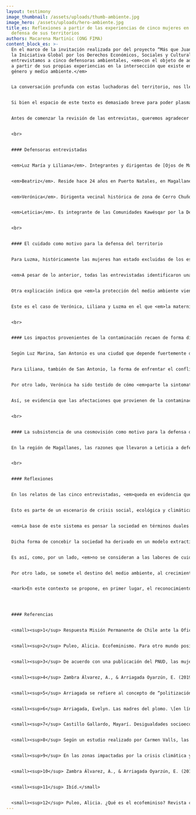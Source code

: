 ```yaml
---
layout: testimony
image_thumbnail: /assets/uploads/thumb-ambiente.jpg
image_hero: /assets/uploads/hero-ambiente.jpg
title_es: Reflexiones a partir de las experiencias de cinco mujeres en la
  defensa de sus territorios
authors: Macarena Martinic (ONG FIMA)
content_block_es: >-
  En el marco de la invitación realizada por del proyecto “Más que Juanitas” de
  la Iniciativa Global por los Derechos Económicos, Sociales y Culturales,
  entrevistamos a cinco defensoras ambientales, <em>con el objeto de adentrarnos
  a partir de sus propias experiencias en la intersección que existe entre
  género y medio ambiente.</em>


  La conversación profunda con estas luchadoras del territorio, nos llevó a entender que las motivaciones para defender el medio ambiente pueden y deben ser analizadas con una perspectiva de género. En ella se imbrican dos ámbitos que en ocasiones carecen de diálogo: la protección del medio ambiente y los derechos de la naturaleza, por un lado; y los derechos de la mujer, el aseguramiento de espacios de autonomía y libres de violencia, por otro. En ese sentido, <em>el desafío de incorporar las complejidades de la interacción de ambas vivencias es fundamental para consolidar un sistema de derechos económicos, sociales, culturales y ambientales sólido en la Convención Constitucional.</em>


  Si bien el espacio de este texto es demasiado breve para poder plasmar en detalle las diferentes experiencias de cada una de ellas (asociadas a las distintas cosmovisiones y dolores que enfrentan) hay ciertos elementos que se repiten sin importar el tipo de conflicto ni el lugar físico en el que se encuentran. Por ejemplo, <em>la relación entre los roles de cuidado históricamente designados según género y la capacidad de observar los impactos del sistema en el medio ambiente y la salud de la comunidad. Asimismo, apreciamos que existe un concepto integrado en el actuar y pensar de cada una ellas, que se orienta hacia la máxima del “buen vivir” y la exigencia de respetar la dignidad de la comunidad en la cual se encuentran insertas. Esa dignidad tiene una estrecha relación con el cuidado del medio ambiente para las generaciones presentes y futuras.</em>


  Antes de comenzar la revisión de las entrevistas, queremos agradecer a Luzma, Liliana, Beatriz, Verónica y Leticia por la confianza y disposición a conversar con nosotras. Sin duda el análisis de los elementos identificados bajo el prisma de la intersección entre género y medio ambiente, requiere de más profundidad para abarcar todo lo que implica ser mujer y defensora ambiental. Sin embargo, esta pincelada puede ser el inicio de un trabajo más acabado. 


  <br>


  #### Defensoras entrevistadas


  <em>Luz María y Liliana</em>. Integrantes y dirigentas de [Ojos de Mar](https://ojosdemar.cl/), organización que se ha volcado a la protección del humedal de Llolleo, comuna de San Antonio, frente a la expansión portuaria, reivindicando un nuevo modelo de desarrollo integral y sostenible para la ciudad. Luz María es madre y Liliana es madre y se encarga del cuidado de su madre.


  <em>Beatriz</em>. Reside hace 24 años en Puerto Natales, en Magallanes, dedicándose al turismo de naturaleza y aventura. Desde ahí, lucha contra la imposición una idea de desarrollo agresivo para el medio ambiente y basado en la potencialización de la salmonicultura, en oposición al turismo sostenible.


  <em>Verónica</em>. Dirigenta vecinal histórica de zona de Cerro Chuño en Arica. Comenzó su lucha exigiendo una vivienda digna. Con el tiempo ello se transformó en una lucha por justicia y por la erradicación de los residuos tóxicos alrededor de los cuales el Estado construyó casas de vivienda social en las que habitó junto a 879 familias afectadas.<sup>1</sup> Es madre de cuatro hijos y producto de la contaminación por polimetales hoy posee miastenia gravis; una enfermedad degenerativa. 


  <em>Leticia</em>. Es integrante de las Comunidades Kawésqar por la Defensa del Mar, agrupación que reúne, a su vez, a tres agrupaciones de familiares Kawésqar quienes reivindican sus saberes ancestrales y defienden su territorio histórico en Magallanes. Su principal amenaza es el avance de la salmonicultura. Es madre de un hijo. 


  <br>


  #### El cuidado como motivo para la defensa del territorio


  Para Luzma, históricamente las mujeres han estado excluidas de los espacios de participación. Cree que eso las motiva hoy a aprovechar cada instancia de empoderamiento y de justicia, como sería la defensa del territorio. Para ella, tanto la naturaleza como las mujeres han sido desprovistas de derechos. <em>Beatriz coincide y sostiene que “la mujer se encuentra invisibilizada igual que la naturaleza por la dominación patriarcal”.</em> Lo anterior es coherente con algunas [propuestas ecofeministas](https://ecopolitica.org/un-repaso-a-las-diversas-corrientes-del-ecofeminismo-feminismo-y-ecolog/), dentro de ellas Alicia H. Puleo, quien sostiene que tanto las mujeres como la naturaleza han sido invisibilizadas y explotadas por un modelo político, social, económico y cultural hegemónico que, para su rentabilidad, requiere invisibilizar la producción de valor de los trabajos de cuidado y de la naturaleza.<sup>2</sup>


  <em>A pesar de lo anterior, todas las entrevistadas identificaron una mayor presencia de mujeres en sus organizaciones</em>. En el mismo sentido, los cargos representativos –o bien las decisiones dentro de las organizaciones– también recaen en mujeres. Estos fenómenos han recibido diversas explicaciones: <em>hay quienes lo fundamentan en las labores específicas que ejercen ciertas mujeres en sus comunidades que implican un contacto estrecho con la naturaleza (como es el caso de temporeras o campesinas).<sup>3</sup></em>


  Otra explicación indica que <em>la protección del medio ambiente viene significado por el rol de género asociado a los diversos cuidados (de la familia, de los vecinos y vecinas) que, históricamente, ha recaído principalmente en mujeres, situación que las llevaría a identificar de manera más inmediata los problemas del entorno, así como a visibilizar alternativas de solución al problema.<sup>4</sup></em>


  Este es el caso de Verónica, Liliana y Luzma en el que <em>la maternidad jugó un rol fundamental en la motivación por la defensa del medio ambiente.</em> Aquello fue evidente en el conflicto socioambiental de contaminación por polimetales, del que Verónica es activista, donde el conocimiento doméstico proveniente de la maternidad<sup>5</sup> fue crucial para rebatir la opinión de expertos de la salud, quienes inicialmente negaron una vinculación entre los síntomas manifestados por las personas y la presencia de polimetales.<sup>6</sup> En el mismo sentido, los motivos de Liliana se vinculan con las actividades deportivas de su hija y marido. Luzma, por su parte, plantea que una razón para proteger el medio ambiente es lograr que su hijo crezca en un lugar que deje de ser la ciudad “postergada” que es San Antonio, en la que las únicas oportunidades laborales se encuentran en el puerto.


  <br>


  #### Los impactos provenientes de la contaminación recaen de forma diferenciada y agravada en mujeres


  Según Luz Marina, San Antonio es una ciudad que depende fuertemente del puerto, <em>hay una división sexual del trabajo notoria al emplear principalmente mano de obra masculina.</em> Para ella, el puerto además contribuye a generar malas condiciones de vida, problemas de salud mental y enfermedades oncológicas. Identifica impactos que recaen sobre todo en mujeres producto del aumento en la carga de cuidados: más gente estresada, niños inquietos y angustiados, así como mujeres deprimidas. 


  Para Liliana, también de San Antonio, la forma de enfrentar el conflicto entre hombres y mujeres es diversa. Sostiene que “los hombres en Llolleo están más preocupados del trabajo que les entrega el puerto”. En contraposición, ella cree que <em>impulsar otro tipo de empleos, pensados para el buen vivir y no únicamente para la producción, como sucede con el turismo –sector relacionado con el cuidado del medio ambiente y el entorno en general— son alternativas viables a la expansión del pueblo.</em>


  Por otro lado, Verónica ha sido testido de cómo <em>parte la sintomatología y enfermedades provenientes de la contaminación por polimetales en Arica, recae exclusivamente en mujeres y/o su condición de madres:</em> como el aumento en la pérdida de embarazos, abortos espontáneos y el aumento en el cáncer de mama, malformaciones en fetos y en recién nacidos.<sup>7</sup> A nivel general, proliferaron las alergias, dolores de cabeza, problemas en articulaciones y huesos, el aumento en los problemas de concentración en la infancia, lo que significó además un aumento en la carga de cuidados para las mujeres y madres de las comunas afectadas. 


  Así, se evidencia que las afectaciones que provienen de la contaminación del medio ambiente no sólo tienen consecuencias en el plano físico,<sup>8</sup> sino también en las labores de cuidado que suelen aumentarse en el caso de las mujeres.<sup>9</sup>


  <br>


  #### La subsistencia de una cosmovisión como motivo para la defensa del territorio


  En la región de Magallanes, las razones que llevaron a Leticia a defender su territorio guardan relación con su pertenencia al pueblo Kawésqar. El Pueblo Kawéqar mantiene una histórica y estrecha vinculación material y espiritual con el territorio que Leticia define como “un continuo que va y viene”, sobre todo con el mar, el Jautok. La expansión de la salmonicultura y la afectación de los mares y del territorio ancestral Kawésqar por esta actividad, es el fundamento principal de las acciones de defensa del territorio de Leticia y de las Comunidades Kawésqar por la defensa del Mar. A diferencia de las otras defensoras, <em>en el relato de Leticia destacan razones de índole comunitario y de defensa de la cosmovisión Kawésqar como fundamento para la protección del medio ambiente.</em>


  <br>


  #### Reflexiones


  En los relatos de las cinco entrevistadas, <em>queda en evidencia que la defensa del territorio se encuentra determinada de forma especial por el hecho de ser mujer, ya sea en los motivos que poseen al momento de defender el medio ambiente, en sus experiencias como defensoras y mujeres, e incluso en los impactos percibidos al momento de enfrentar proyectos extractivos.<sup>10</sup></em> Si bien en el caso de Leticia existe una aproximación especial dada su vinculación ancestral con el territorio, el cuidado –y dentro de ello, la maternidad– viene a ser relevado como una dimensión fundamental en los motivos por los cuales se ingresa y en el como se experimenta la defensa del territorio.<sup>11</sup>


  Esto es parte de un escenario de crisis social, ecológica y climática en el que vivimos, en parte, resultado de un sistema económico capitalista, que prioriza la rentabilidad por sobre la mantención de la vida.


  <em>La base de este sistema es pensar la sociedad en términos duales y jerárquicos: femenino/masculino, naturaleza/cultura, sentimiento/razón. El análisis genera oposiciones ficticias y funcionales a un sistema que desvaloriza a las mujeres y aquello históricamente asociada a ella, la Naturaleza, los sentimientos, los cuidados y el cuerpo; en desmedro de los masculino, al que se asocia lo productivo, la razón y la cultura.<sup>12</sup></em>


  Dicha forma de concebir la sociedad ha derivado en un modelo extractivo que invisibiliza todos aquellos aspectos que mantienen una vida que no sean considerados como el “trabajo que genera la riqueza”, que vendría a ser la única labor considerada “productiva”.


  Es así, como, por un lado, <em>no se consideran a las labores de cuidados, como es la asistencia a un pariente enfermo o la crianza; este tipo de trabajos, son excluidos del mercado por ser considerados accesorios y naturalizados en el rol de las mujeres, o bien, en el caso de ingresar al mercado, son infra-valorizados y/o precarizados.</em> En el caso de las defensoras ambientales, a pesar del rol fundamental que cumplen para la protección del medio ambiente, el contexto en el que se realiza la defensa del medio ambiente no es uno de igualdad, sino de discriminación estructural y violencia hacia la mujer. En ese último sentido, de acuerdo con el [Informe del Relator Especial de las Naciones Unidas sobre la situación de los defensores de los derechos humanos,](https://undocs.org/es/A/HRC/40/60) las mujeres pueden enfrentar amenazas específicas de género, incluida la violencia sexual para disuadirlas de su defensa ambiental.


  Por otro lado, se somete el destino del medio ambiente, al crecimiento de una sociedad que prioriza la extracción de los denominados “recursos naturales”, sin considerar los ciclos y límites de la naturaleza. Asimismo, se invisibiliza –al igual que el trabajo de cuidados– todas aquellas funciones ecosistémicas que no son convertibles en recursos económicos.


  <mark>En este contexto se propone, en primer lugar, el reconocimiento de las labores de cuidados que realizan mujeres y de la labor de protección ambiental de defensoras ambientales. En segundo lugar, un sistema sólido de derechos que tienda a fortalecer la autonomía de las mujeres, que garantice su participación en la toma de decisiones y una vida libre de violencia. En tercer lugar, el establecimiento de garantías que aseguren el carácter intrínseco de la naturaleza en tanto sujeto de derechos y el respeto por las futuras generaciones, son fundamentales para avanzar en una nueva relación de igualdad e interdependencia entre las personas, y de estas con la naturaleza. Finalmente, es fundamental el reconocimiento de los derechos de pueblos indígenas que aseguran la autonomía y subsistencia de sus cosmovisiones, así como la vinculación con sus territorios.</mark>




  #### Referencias


  <small><sup>1</sup> Respuesta Misión Permanente de Chile ante la Oficina de las Naciones Unidas y otros organismos internacionales a la Comunicación Conjunta AL CHL1/2021 del 23 de marzo de 2021 de la Relator Especial del Alto Comisionado de Derechos Humanos.</small>


  <small><sup>2</sup> Puleo, Alicia. Ecofeminismo. Para otro mundo posible. Madrid: Ediciones Cátedra (2011). Isbn 843762729x.</small>


  <small><sup>3</sup> De acuerdo con una publicación del PNUD, las mujeres se hacen cargo de entre un 50% y un 80% de la producción de alimentos en el mundo. Ver informe en línea: <https://portals.iucn.org/library/efiles/documents/2020-002-Es.pdf>.</small>


  <small><sup>4</sup> Zambra Álvarez, A., & Arriagada Oyarzún, E. (2019). Género y conflictos socioambientales: Una experiencia de investigación-acción participativa con mujeres dirigentes. Revista de Sociología, 34(1), 147-165. doi: 10.5354/0719-529X.2019.54270.</small>


  <small><sup>5</sup> Arriagada se refiere al concepto de “politización de la maternidad” cuando una mujer que no se encuentra involucrada en un conflicto sociopolítico, lo realiza cuando su familia se encuentra en riesgo. En: ARRIAGADA, Evelyn. Las madres del plomo. pp. 6.</small>


  <small><sup>6</sup> Arriagada, Evelyn. Las madres del plomo. \[en línea] DOI:[10.1007/978-3-030-21402-9_7](http://dx.doi.org/10.1007/978-3-030-21402-9_7). Disponible en https://www.researchgate.net/publication/334399661_Las_madres_del_plomo_Women's_Environmental_Activism_and_Suffering_in_Northern_Chile pp. 9.</small>


  <small><sup>7</sup> Castillo Gallardo, Mayarí. Desigualdades socioecológicas y sufrimiento ambiental en el conflicto “Polimetales” en Arica. Convergencia. Revista de Ciencias Sociales, vol. 23, núm. 72, septiembre-diciembre, 2016, pp. 89-114 Universidad Autónoma del Estado de México Toluca, México, pp. 95.</small>


  <small><sup>8</sup> Según un estudio realizado por Carmen Valls, las mujeres son más vulnerables y acumuladoras de agentes tóxicos y existe una relación entre estos y el aumento del cáncer de mama , pudiendo concluir entonces que este tipo de situaciones asentuan la desigualdad subyacente en las mujeres que viven en los territorios impactados. Ver en: [<https://www.ecologistasenaccion.org/162572/video-ecofeminismo-salud-ambiental-y-genero/>].</small>


  <small><sup>9</sup> En las zonas impactadas por la crisis climática y ecológica existen labores o cargas que han recaído y recaen hasta desigualmente en mujeres. Un ejemplo de estas labores se da en el caso del agua y de la provisión de esta a las familias, donde según datos las Naciones Unidas [una de cada tres personas no tiene acceso a agua potable salubre](https://www.who.int/news-room/detail/18-06-2019-1-in-3-people-globally-do-not-have-access-to-safe-drinking-water-unicef-who),  siendo las mujeres y niñas quienes pasan la mayor cantidad de tiempo desplazándose en búsqueda de agua. Ver en línea: [](about:blank) <https://www.acnur.org/5c93e4c34.pdf> \[última revisión: 20/09/2021].</small>


  <small><sup>10</sup> Zambra Álvarez, A., & Arriagada Oyarzún, E. (2019). Género y conflictos socioambientales: Una experiencia de investigación-acción participativa con mujeres dirigentes. Revista de Sociología, 34(1), 147-165. doi: 10.5354/0719-529X.2019.54270.</small>


  <small><sup>11</sup> Ibíd.</small>


  <small><sup>12</sup> Puleo, Alicia. ¿Qué es el ecofeminiso? Revista crítica. Enero 2007, Nº 941,. pp. 52.</small>
---
```

